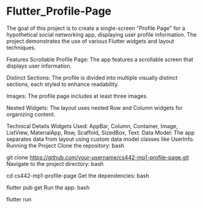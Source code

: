 # Flutter_Profile-Page
The goal of this project is to create a single-screen "Profile Page" for a hypothetical social networking app, displaying user profile information. The project demonstrates the use of various Flutter widgets and layout techniques.

Features
Scrollable Profile Page: The app features a scrollable screen that displays user information.

Distinct Sections: The profile is divided into multiple visually distinct sections, each styled to enhance readability.

Images: The profile page includes at least three images.

Nested Widgets: The layout uses nested Row and Column widgets for organizing content.

Technical Details
Widgets Used: AppBar, Column, Container, Image, ListView, MaterialApp, Row, Scaffold, SizedBox, Text.
Data Model: The app separates data from layout using custom data model classes like UserInfo.
Running the Project
Clone the repository:
bash

git clone https://github.com/your-username/cs442-mp1-profile-page.git
Navigate to the project directory:
bash

cd cs442-mp1-profile-page
Get the dependencies:
bash

flutter pub get
Run the app:
bash

flutter run
